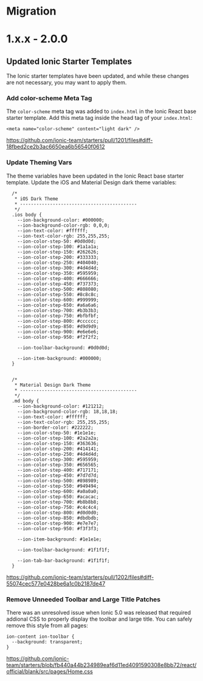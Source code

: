 # Migration

# 1.x.x - 2.0.0

## Updated Ionic Starter Templates

The Ionic starter templates have been updated, and while these changes are not necessary, you may want to apply them.

### Add color-scheme Meta Tag

The `color-scheme` meta tag was added to `index.html` in the Ionic React base starter template. Add this meta tag inside the head tag of your `index.html`:

```
<meta name="color-scheme" content="light dark" />
```

https://github.com/ionic-team/starters/pull/1201/files#diff-18fbed2ce2b3ac6650ea6b56540f0612

### Update Theming Vars

The theme variables have been updated in the Ionic React base starter template. Update the iOS and Material Design dark theme variables:

```
  /*
   * iOS Dark Theme
   * -------------------------------------------
   */
  .ios body {
    --ion-background-color: #000000;
    --ion-background-color-rgb: 0,0,0;
    --ion-text-color: #ffffff;
    --ion-text-color-rgb: 255,255,255;
    --ion-color-step-50: #0d0d0d;
    --ion-color-step-100: #1a1a1a;
    --ion-color-step-150: #262626;
    --ion-color-step-200: #333333;
    --ion-color-step-250: #404040;
    --ion-color-step-300: #4d4d4d;
    --ion-color-step-350: #595959;
    --ion-color-step-400: #666666;
    --ion-color-step-450: #737373;
    --ion-color-step-500: #808080;
    --ion-color-step-550: #8c8c8c;
    --ion-color-step-600: #999999;
    --ion-color-step-650: #a6a6a6;
    --ion-color-step-700: #b3b3b3;
    --ion-color-step-750: #bfbfbf;
    --ion-color-step-800: #cccccc;
    --ion-color-step-850: #d9d9d9;
    --ion-color-step-900: #e6e6e6;
    --ion-color-step-950: #f2f2f2;

    --ion-toolbar-background: #0d0d0d;

    --ion-item-background: #000000;
  }


  /*
   * Material Design Dark Theme
   * -------------------------------------------
   */
  .md body {
    --ion-background-color: #121212;
    --ion-background-color-rgb: 18,18,18;
    --ion-text-color: #ffffff;
    --ion-text-color-rgb: 255,255,255;
    --ion-border-color: #222222;
    --ion-color-step-50: #1e1e1e;
    --ion-color-step-100: #2a2a2a;
    --ion-color-step-150: #363636;
    --ion-color-step-200: #414141;
    --ion-color-step-250: #4d4d4d;
    --ion-color-step-300: #595959;
    --ion-color-step-350: #656565;
    --ion-color-step-400: #717171;
    --ion-color-step-450: #7d7d7d;
    --ion-color-step-500: #898989;
    --ion-color-step-550: #949494;
    --ion-color-step-600: #a0a0a0;
    --ion-color-step-650: #acacac;
    --ion-color-step-700: #b8b8b8;
    --ion-color-step-750: #c4c4c4;
    --ion-color-step-800: #d0d0d0;
    --ion-color-step-850: #dbdbdb;
    --ion-color-step-900: #e7e7e7;
    --ion-color-step-950: #f3f3f3;

    --ion-item-background: #1e1e1e;

    --ion-toolbar-background: #1f1f1f;

    --ion-tab-bar-background: #1f1f1f;
  }
```

https://github.com/ionic-team/starters/pull/1202/files#diff-55074cec577e0428be6a1c0b2187de47

### Remove Unneeded Toolbar and Large Title Patches

There was an unresolved issue when Ionic 5.0 was released that required addional CSS to properly display the toolbar and large title. You can safely remove this style from all pages:

```
ion-content ion-toolbar {
  --background: transparent;
}
```

https://github.com/ionic-team/starters/blob/fb440a44b234989eaf6d11ed4091590308e8bb72/react/official/blank/src/pages/Home.css
